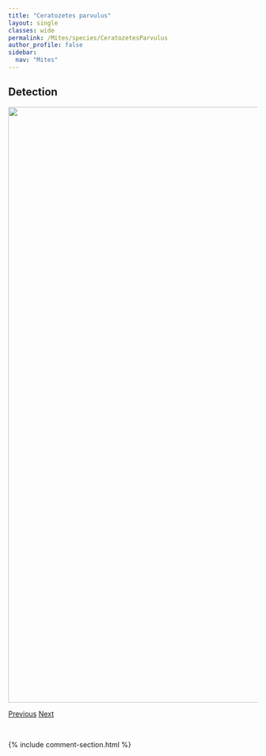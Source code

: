 ```yaml
---
title: "Ceratozetes parvulus"
layout: single
classes: wide
permalink: /Mites/species/CeratozetesParvulus
author_profile: false
sidebar:
  nav: "Mites"
---
```


<h2>Detection</h2>

<a href="https://drive.google.com/uc?export=view&id=15avP5R_fwWk32MDWAbSkuc1KhItU6PPP">
<img src="https://drive.google.com/uc?export=view&id=15avP5R_fwWk32MDWAbSkuc1KhItU6PPP" height = "1200" width = "800">
</a>


<a href="/DevelopmentWebsite/Mites/species/CeratozetesMediocris" class="pagination--pager" title="Ceratozetes mediocris">Previous</a> <a href="/DevelopmentWebsite/Mites/species/CeratozetesSp1LML" class="pagination--pager" title="Ceratozetes sp. 1 LML">Next</a>

<p>&nbsp;</p>

{% include comment-section.html %}
